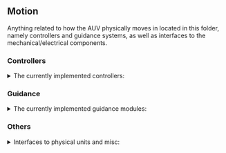 ## Motion
Anything related to how the AUV physically moves in located in this folder, namely controllers and guidance systems, as well as interfaces to the mechanical/electrical components.


### Controllers
<details>
<summary>The currently implemented controllers:</summary>

* autopilot
    * An integral backstepping controller used by the los_guidance system

* dp_controller
    * The dynamic positioning controller, which is implemented as a nonlinear PID controller.

</details>

### Guidance
<details>
<summary>The currently implemented guidance modules:</summary>

* interface
    * The interface for all the different guidance modules that the state machine uses to steer the AUV

* los_guidance
    * A straight-line guidance module


* dp_guidance
    * The state machine technically can reference the dp controller directly, but this module is in place to fully separate the controllers and state machine.

</details>



### Others
<details>
<summary>Interfaces to physical units and misc:</summary>

* reference_model
    * An implementation of the bilinear transform for the continuous <-> discrete system transformation used in the LOS system
    
* mcu_interface
    * The interface between the ROS system and a multi-purpose MicroController Unit (MCU) in the AUV.

* thruster_interface
    * The interface between the control system and the ESCs, i.e. a board that can produce PWM signals.

* vortex_allocator
    * Calculates the specific thruster forces from a given thrust vector

* motion_launch
    * A container for the launch file that launches every required motion node. 
    * Used by the top-level auv launchfile

</details>
